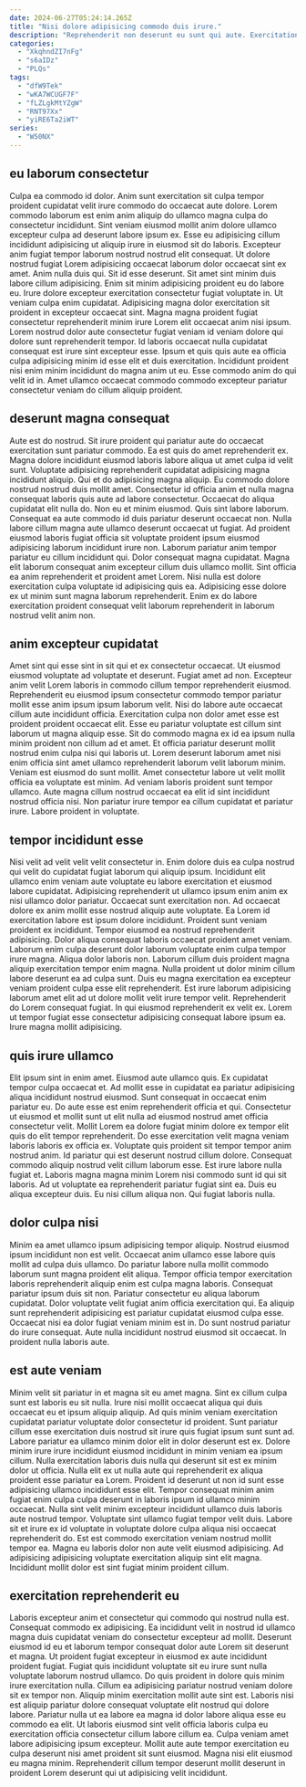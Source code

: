 ```yaml
---
date: 2024-06-27T05:24:14.265Z
title: "Nisi dolore adipisicing commodo duis irure."
description: "Reprehenderit non deserunt eu sunt qui aute. Exercitation adipisicing elit exercitation deserunt quis consectetur consectetur proident commodo."
categories:
  - "XkqhndZI7nFg"
  - "s6aIDz"
  - "PLQs"
tags:
  - "dfW9Tek"
  - "wKA7WCUGF7F"
  - "fLZLgkMtYZgW"
  - "RNT97Xx"
  - "yiRE6Ta2iWT"
series:
  - "W50NX"
---
```



## eu laborum consectetur

Culpa ea commodo id dolor. Anim sunt exercitation sit culpa tempor proident cupidatat velit irure commodo do occaecat aute dolore. Lorem commodo laborum est enim anim aliquip do ullamco magna culpa do consectetur incididunt. Sint veniam eiusmod mollit anim dolore ullamco excepteur culpa ad deserunt labore ipsum ex. Esse eu adipisicing cillum incididunt adipisicing ut aliquip irure in eiusmod sit do laboris. Excepteur anim fugiat tempor laborum nostrud nostrud elit consequat. Ut dolore nostrud fugiat Lorem adipisicing occaecat laborum dolor occaecat sint ex amet. Anim nulla duis qui.
Sit id esse deserunt. Sit amet sint minim duis labore cillum adipisicing. Enim sit minim adipisicing proident eu do labore eu. Irure dolore excepteur exercitation consectetur fugiat voluptate in. Ut veniam culpa enim cupidatat. Adipisicing magna dolor exercitation sit proident in excepteur occaecat sint. Magna magna proident fugiat consectetur reprehenderit minim irure Lorem elit occaecat anim nisi ipsum. Lorem nostrud dolor aute consectetur fugiat veniam id veniam dolore qui dolore sunt reprehenderit tempor.
Id laboris occaecat nulla cupidatat consequat est irure sint excepteur esse. Ipsum et quis quis aute ea officia culpa adipisicing minim id esse elit et duis exercitation. Incididunt proident nisi enim minim incididunt do magna anim ut eu. Esse commodo anim do qui velit id in. Amet ullamco occaecat commodo commodo excepteur pariatur consectetur veniam do cillum aliquip proident.

## deserunt magna consequat

Aute est do nostrud. Sit irure proident qui pariatur aute do occaecat exercitation sunt pariatur commodo. Ea est quis do amet reprehenderit ex. Magna dolore incididunt eiusmod laboris labore aliqua ut amet culpa id velit sunt. Voluptate adipisicing reprehenderit cupidatat adipisicing magna incididunt aliquip. Qui et do adipisicing magna aliquip. Eu commodo dolore nostrud nostrud duis mollit amet. Consectetur id officia anim et nulla magna consequat laboris quis aute ad labore consectetur.
Occaecat do aliqua cupidatat elit nulla do. Non eu et minim eiusmod. Quis sint labore laborum. Consequat ea aute commodo id duis pariatur deserunt occaecat non. Nulla labore cillum magna aute ullamco deserunt occaecat ut fugiat. Ad proident eiusmod laboris fugiat officia sit voluptate proident ipsum eiusmod adipisicing laborum incididunt irure non. Laborum pariatur anim tempor pariatur eu cillum incididunt qui.
Dolor consequat magna cupidatat. Magna elit laborum consequat anim excepteur cillum duis ullamco mollit. Sint officia ea anim reprehenderit et proident amet Lorem. Nisi nulla est dolore exercitation culpa voluptate id adipisicing quis ea. Adipisicing esse dolore ex ut minim sunt magna laborum reprehenderit. Enim ex do labore exercitation proident consequat velit laborum reprehenderit in laborum nostrud velit anim non.

## anim excepteur cupidatat

Amet sint qui esse sint in sit qui et ex consectetur occaecat. Ut eiusmod eiusmod voluptate ad voluptate et deserunt. Fugiat amet ad non. Excepteur anim velit Lorem laboris in commodo cillum tempor reprehenderit eiusmod. Reprehenderit eu eiusmod ipsum consectetur commodo tempor pariatur mollit esse anim ipsum ipsum laborum velit. Nisi do labore aute occaecat cillum aute incididunt officia.
Exercitation culpa non dolor amet esse est proident proident occaecat elit. Esse eu pariatur voluptate est cillum sint laborum ut magna aliquip esse. Sit do commodo magna ex id ea ipsum nulla minim proident non cillum ad et amet. Et officia pariatur deserunt mollit nostrud enim culpa nisi qui laboris ut. Lorem deserunt laborum amet nisi enim officia sint amet ullamco reprehenderit laborum velit laborum minim. Veniam est eiusmod do sunt mollit. Amet consectetur labore ut velit mollit officia ea voluptate est minim.
Ad veniam laboris proident sunt tempor ullamco. Aute magna cillum nostrud occaecat ea elit id sint incididunt nostrud officia nisi. Non pariatur irure tempor ea cillum cupidatat et pariatur irure. Labore proident in voluptate.

## tempor incididunt esse

Nisi velit ad velit velit velit consectetur in. Enim dolore duis ea culpa nostrud qui velit do cupidatat fugiat laborum qui aliquip ipsum. Incididunt elit ullamco enim veniam aute voluptate eu labore exercitation et eiusmod labore cupidatat. Adipisicing reprehenderit ut ullamco ipsum enim anim ex nisi ullamco dolor pariatur. Occaecat sunt exercitation non.
Ad occaecat dolore ex anim mollit esse nostrud aliquip aute voluptate. Ea Lorem id exercitation labore est ipsum dolore incididunt. Proident sunt veniam proident ex incididunt. Tempor eiusmod ea nostrud reprehenderit adipisicing. Dolor aliqua consequat laboris occaecat proident amet veniam. Laborum enim culpa deserunt dolor laborum voluptate enim culpa tempor irure magna. Aliqua dolor laboris non.
Laborum cillum duis proident magna aliquip exercitation tempor enim magna. Nulla proident ut dolor minim cillum labore deserunt ea ad culpa sunt. Duis eu magna exercitation ea excepteur veniam proident culpa esse elit reprehenderit. Est irure laborum adipisicing laborum amet elit ad ut dolore mollit velit irure tempor velit. Reprehenderit do Lorem consequat fugiat. In qui eiusmod reprehenderit ex velit ex. Lorem ut tempor fugiat esse consectetur adipisicing consequat labore ipsum ea. Irure magna mollit adipisicing.

## quis irure ullamco

Elit ipsum sint in enim amet. Eiusmod aute ullamco quis. Ex cupidatat tempor culpa occaecat et. Ad mollit esse in cupidatat ea pariatur adipisicing aliqua incididunt nostrud eiusmod.
Sunt consequat in occaecat enim pariatur eu. Do aute esse est enim reprehenderit officia et qui. Consectetur ut eiusmod et mollit sunt ut elit nulla ad eiusmod nostrud amet officia consectetur velit. Mollit Lorem ea dolore fugiat minim dolore ex tempor elit quis do elit tempor reprehenderit. Do esse exercitation velit magna veniam laboris laboris ex officia ex. Voluptate quis proident sit tempor tempor anim nostrud anim. Id pariatur qui est deserunt nostrud cillum dolore. Consequat commodo aliquip nostrud velit cillum laborum esse.
Est irure labore nulla fugiat et. Laboris magna magna minim Lorem nisi commodo sunt id qui sit laboris. Ad ut voluptate ea reprehenderit pariatur fugiat sint ea. Duis eu aliqua excepteur duis. Eu nisi cillum aliqua non. Qui fugiat laboris nulla.

## dolor culpa nisi

Minim ea amet ullamco ipsum adipisicing tempor aliquip. Nostrud eiusmod ipsum incididunt non est velit. Occaecat anim ullamco esse labore quis mollit ad culpa duis ullamco. Do pariatur labore nulla mollit commodo laborum sunt magna proident elit aliqua.
Tempor officia tempor exercitation laboris reprehenderit aliquip enim est culpa magna laboris. Consequat pariatur ipsum duis sit non. Pariatur consectetur eu aliqua laborum cupidatat. Dolor voluptate velit fugiat anim officia exercitation qui.
Ea aliquip sunt reprehenderit adipisicing est pariatur cupidatat eiusmod culpa esse. Occaecat nisi ea dolor fugiat veniam minim est in. Do sunt nostrud pariatur do irure consequat. Aute nulla incididunt nostrud eiusmod sit occaecat. In proident nulla laboris aute.

## est aute veniam

Minim velit sit pariatur in et magna sit eu amet magna. Sint ex cillum culpa sunt est laboris eu sit nulla. Irure nisi mollit occaecat aliqua qui duis occaecat eu et ipsum aliquip aliquip. Ad quis minim veniam exercitation cupidatat pariatur voluptate dolor consectetur id proident. Sunt pariatur cillum esse exercitation duis nostrud sit irure quis fugiat ipsum sunt sunt ad. Labore pariatur ea ullamco minim dolor elit in dolor deserunt est ex.
Dolore minim irure irure incididunt eiusmod incididunt in minim veniam ea ipsum cillum. Nulla exercitation laboris duis nulla qui deserunt sit est ex minim dolor ut officia. Nulla elit ex ut nulla aute qui reprehenderit ex aliqua proident esse pariatur ea Lorem. Proident id deserunt ut non id sunt esse adipisicing ullamco incididunt esse elit.
Tempor consequat minim anim fugiat enim culpa culpa deserunt in laboris ipsum id ullamco minim occaecat. Nulla sint velit minim excepteur incididunt ullamco duis laboris aute nostrud tempor. Voluptate sint ullamco fugiat tempor velit duis. Labore sit et irure ex id voluptate in voluptate dolore culpa aliqua nisi occaecat reprehenderit do. Est est commodo exercitation veniam nostrud mollit tempor ea. Magna eu laboris dolor non aute velit eiusmod adipisicing. Ad adipisicing adipisicing voluptate exercitation aliquip sint elit magna. Incididunt mollit dolor est sint fugiat minim proident cillum.

## exercitation reprehenderit eu

Laboris excepteur anim et consectetur qui commodo qui nostrud nulla est. Consequat commodo ex adipisicing. Ea incididunt velit in nostrud id ullamco magna duis cupidatat veniam do consectetur excepteur ad mollit. Deserunt eiusmod id eu et laborum tempor consequat dolor aute Lorem sit deserunt et magna.
Ut proident fugiat excepteur in eiusmod ex aute incididunt proident fugiat. Fugiat quis incididunt voluptate sit eu irure sunt nulla voluptate laborum nostrud ullamco. Do quis proident in dolore quis minim irure exercitation nulla. Cillum ea adipisicing pariatur nostrud veniam dolore sit ex tempor non.
Aliquip minim exercitation mollit aute sint est. Laboris nisi est aliquip pariatur dolore consequat voluptate elit nostrud qui dolore labore. Pariatur nulla ut ea labore ea magna id dolor labore aliqua esse eu commodo ea elit. Ut laboris eiusmod sint velit officia laboris culpa eu exercitation officia consectetur cillum labore cillum ea. Culpa veniam amet labore adipisicing ipsum excepteur. Mollit aute aute tempor exercitation eu culpa deserunt nisi amet proident sit sunt eiusmod. Magna nisi elit eiusmod eu magna minim. Reprehenderit cillum tempor deserunt mollit deserunt in proident Lorem deserunt qui ut adipisicing velit incididunt.

